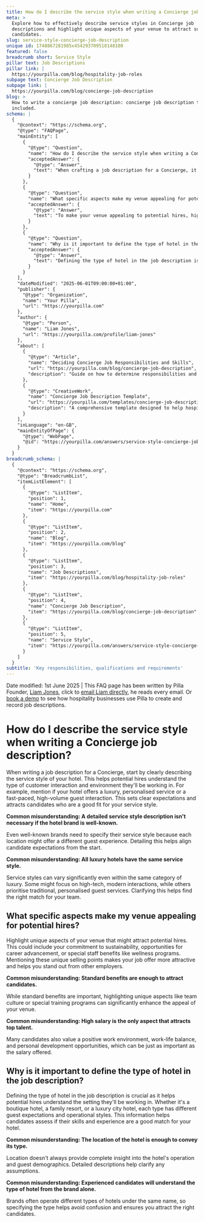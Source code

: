 ```yaml
---
title: How do I describe the service style when writing a Concierge job description?
meta: >
  Explore how to effectively describe service styles in Concierge job
  descriptions and highlight unique aspects of your venue to attract suitable
  candidates.
slug: service-style-concierge-job-description
unique id: 1748867281985x454293709510148100
featured: false
breadcrumb short: Service Style
pillar text: Job Descriptions
pillar link: |
  https://yourpilla.com/blog/hospitality-job-roles
subpage text: Concierge Job Description
subpage link: |
  https://yourpilla.com/blog/concierge-job-description
blog: >
  How to write a concierge job description: concierge job description template
  included.
schema: |
  {
    "@context": "https://schema.org",
    "@type": "FAQPage",
    "mainEntity": [
      {
        "@type": "Question",
        "name": "How do I describe the service style when writing a Concierge job description?",
        "acceptedAnswer": {
          "@type": "Answer",
          "text": "When crafting a job description for a Concierge, it's key to describe the hotel's service style clearly. This informs potential hires about the type of customer interaction and workplace environment. Include specific service style details, such as luxury, personalised service or a fast-paced environment to clearly set expectations and attract suitable candidates."
        }
      },
      {
        "@type": "Question",
        "name": "What specific aspects make my venue appealing for potential hires?",
        "acceptedAnswer": {
          "@type": "Answer",
          "text": "To make your venue appealing to potential hires, highlight unique aspects such as sustainability practices, advancement opportunities, or special staff benefits like wellness programs. These features not only make your venue stand out but also attract candidates who value a supportive and distinctive work environment."
        }
      },
      {
        "@type": "Question",
        "name": "Why is it important to define the type of hotel in the job description?",
        "acceptedAnswer": {
          "@type": "Answer",
          "text": "Defining the type of hotel in the job description is essential for ensuring potential hires understand the precise setting they would be working in. Whether your hotel is a boutique, a family resort, or a luxury urban hotel, specifying this helps candidates determine if their skills and experiences align with your needs, thereby attracting the right personnel for the role."
        }
      }
    ],
    "dateModified": "2025-06-01T09:00:00+01:00",
    "publisher": {
      "@type": "Organization",
      "name": "Your Pilla",
      "url": "https://yourpilla.com"
    },
    "author": {
      "@type": "Person",
      "name": "Liam Jones",
      "url": "https://yourpilla.com/profile/liam-jones"
    },
    "about": [
      {
        "@type": "Article",
        "name": "Deciding Concierge Job Responsibilities and Skills",
        "url": "https://yourpilla.com/blog/concierge-job-description",
        "description": "Guide on how to determine responsibilities and required skills for a concierge role, tailored for various hotel environments."
      },
      {
        "@type": "CreativeWork",
        "name": "Concierge Job Description Template",
        "url": "https://yourpilla.com/templates/concierge-job-description",
        "description": "A comprehensive template designed to help hospitality businesses draft effective job descriptions for Concierge roles."
      }
    ],
    "inLanguage": "en-GB",
    "mainEntityOfPage": {
      "@type": "WebPage",
      "@id": "https://yourpilla.com/answers/service-style-concierge-job-description"
    }
  }
breadcrumb_schema: |
  {
    "@context": "https://schema.org",
    "@type": "BreadcrumbList",
    "itemListElement": [
      {
        "@type": "ListItem",
        "position": 1,
        "name": "Home",
        "item": "https://yourpilla.com"
      },
      {
        "@type": "ListItem",
        "position": 2,
        "name": "Blog",
        "item": "https://yourpilla.com/blog"
      },
      {
        "@type": "ListItem",
        "position": 3,
        "name": "Job Descriptions",
        "item": "https://yourpilla.com/blog/hospitality-job-roles"
      },
      {
        "@type": "ListItem",
        "position": 4,
        "name": "Concierge Job Description",
        "item": "https://yourpilla.com/blog/concierge-job-description"
      },
      {
        "@type": "ListItem",
        "position": 5,
        "name": "Service Style",
        "item": "https://yourpilla.com/answers/service-style-concierge-job-description"
      }
    ]
  }
subtitle: 'Key responsibilities, qualifications and requirements'
---
```


Date modified: 1st June 2025 | This FAQ page has been written by Pilla Founder, [Liam Jones](https://yourpilla.com/profile/liam-jones), click to [email Liam directly](https://mailto:liam@yourpilla.com), he reads every email. Or [book a demo](https://calendly.com/pilla/demo) to see how hospitality businesses use Pilla to create and record job descriptions.

# How do I describe the service style when writing a Concierge job description?

When writing a job description for a Concierge, start by clearly describing the service style of your hotel. This helps potential hires understand the type of customer interaction and environment they'll be working in. For example, mention if your hotel offers a luxury, personalised service or a fast-paced, high-volume guest interaction. This sets clear expectations and attracts candidates who are a good fit for your service style.

**Common misunderstanding: A detailed service style description isn't necessary if the hotel brand is well-known.**

Even well-known brands need to specify their service style because each location might offer a different guest experience. Detailing this helps align candidate expectations from the start.

**Common misunderstanding: All luxury hotels have the same service style.**

Service styles can vary significantly even within the same category of luxury. Some might focus on high-tech, modern interactions, while others prioritise traditional, personalised guest services. Clarifying this helps find the right match for your team.

## What specific aspects make my venue appealing for potential hires?

Highlight unique aspects of your venue that might attract potential hires. This could include your commitment to sustainability, opportunities for career advancement, or special staff benefits like wellness programs. Mentioning these unique selling points makes your job offer more attractive and helps you stand out from other employers.

**Common misunderstanding: Standard benefits are enough to attract candidates.**

While standard benefits are important, highlighting unique aspects like team culture or special training programs can significantly enhance the appeal of your venue.

**Common misunderstanding: High salary is the only aspect that attracts top talent.**

Many candidates also value a positive work environment, work-life balance, and personal development opportunities, which can be just as important as the salary offered.

## Why is it important to define the type of hotel in the job description?

Defining the type of hotel in the job description is crucial as it helps potential hires understand the setting they'll be working in. Whether it's a boutique hotel, a family resort, or a luxury city hotel, each type has different guest expectations and operational styles. This information helps candidates assess if their skills and experience are a good match for your hotel.

**Common misunderstanding: The location of the hotel is enough to convey its type.**

Location doesn't always provide complete insight into the hotel's operation and guest demographics. Detailed descriptions help clarify any assumptions.

**Common misunderstanding: Experienced candidates will understand the type of hotel from the brand alone.**

Brands often operate different types of hotels under the same name, so specifying the type helps avoid confusion and ensures you attract the right candidates.
